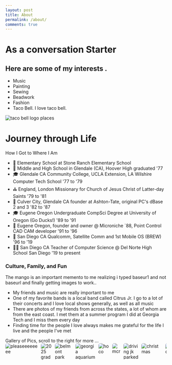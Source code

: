 ```yaml
---
layout: post
title: About
permalink: /about/
comments: true
---
```


# As a conversation Starter

## Here are some of my interests .


- Music
- Painting
- Sewing
- Beadwork
- Fashion
- Taco Bell. I love taco bell.

<img src="https://upload.wikimedia.org/wikipedia/en/b/b3/Taco_Bell_2016.svg" alt="taco bell logo">

<comment>
places
<comment>

<style>
    /* Style looks pretty compact, 
       - grid-container and grid-item are referenced the code 
    */
    .grid-container {
        display: grid;
        grid-template-columns: repeat(auto-fill, minmax(150px, 1fr)); /* Dynamic columns */
        gap: 10px;
    }
    .grid-item {
        text-align: center;
    }
    .grid-item img {
        width: 100%;
        height: 100px; /* Fixed height for uniformity */
        object-fit: contain; /* Ensure the image fits within the fixed height */
    }
    .grid-item p {
        margin: 5px 0; /* Add some margin for spacing */
    }

    .image-gallery {
        display: flex;
        flex-wrap: nowrap;
        overflow-x: auto;
        gap: 10px;
        }

    .image-gallery img {
        max-height: 150px;
        object-fit: cover;
        border-radius: 5px;
    }
</style>

<!-- This grid_container class is used by CSS styling and the id is used by JavaScript connection -->
<div class="grid-container" id="grid_container">
    <!-- content will be added here by JavaScript -->
</div>

<script>
    // 1. Make a connection to the HTML container defined in the HTML div
    var container = document.getElementById("grid_container"); // This container connects to the HTML
    // 2. Define a JavaScript object for our http source and our data rows for the Living in the World grid
    var http_source = "https://upload.wikimedia.org/wikipedia/commons/";
    var living_in_the_world = [
        {"flag": "0/01/Flag_of_California.svg", "greeting": "Hey", "description": "California - forever"},
        {"flag": "/4/41/Flag_of_India.svg", "greeting": "Namaste or Namaskaram", "description": "Never lived here but my parents did till 2003"},
    ];

    // 3a. Consider how to update style count for size of container
    // The grid-template-columns has been defined as dynamic with auto-fill and minmax

    // 3b. Build grid items inside of our container for each row of data
    for (const location of living_in_the_world) {
        // Create a "div" with "class grid-item" for each row
        var gridItem = document.createElement("div");
        gridItem.className = "grid-item";  // This class name connects the gridItem to the CSS style elements
        // Add "img" HTML tag for the flag
        var img = document.createElement("img");
        img.src = http_source + location.flag; // concatenate the source and flag
        img.alt = location.flag + " Flag"; // add alt text for accessibility

        // Add "p" HTML tag for the description
        var description = document.createElement("p");
        description.textContent = location.description; // extract the description

        // Add "p" HTML tag for the greeting
        var greeting = document.createElement("p");
        greeting.textContent = location.greeting;  // extract the greeting

        // Append img and p HTML tags to the grid item DIV
        gridItem.appendChild(img);
        gridItem.appendChild(description);
        gridItem.appendChild(greeting);

        // Append the grid item DIV to the container DIV
        container.appendChild(gridItem);
    }
</script>


# Journey through Life

How I Got to Where I Am

- 🏫 Elementary School at Stone Ranch Elementary School
- 🏫 Middle and High School in Glendale (CA), Hoover High graduated '77
- 🎓 Glendale CA Community College, UCLA Extension, LA Wilshire Computer Tech School '77 to '79
- ⛪ England, London Missionary for Church of Jesus Christ of Latter-day Saints '79 to '81
- 💼 Culver City, Glendale CA founder at Ashton-Tate, original PC's dBase 2 and 3 '82 to '87
- 🎓 Eugene Oregon Undergraduate CompSci Degree at University of Oregon (Go Ducks!) '89 to '91
- 💼 Eugene Oregon, founder and owner @ Microniche `88, Point Control CAD CAM developer '91 to '96
- 🏢 San Diego CA Qualcomm, Satellite Comm and 1st Mobile OS (BREW) '96 to '19
- 👨‍🏫 San Diego CA Teacher of Computer Science @ Del Norte High School San Diego '19 to present

### Culture, Family, and Fun

The mango is an important memento to me realizing i typed baseur1 and not baseurl and finally getting images to work..

- My friends and music are really important to me
- One of my favorite bands is a local band called Citrus Jr. I go to a lot of their concerts and I love local shows generally, as well as all music
- There are photos of my friends from across the states, a lot of whom are from the east coast. I met them at a summer program I did at Georgia Tech and I miss them every day
- Finding time for the people I love always makes me grateful for the life I live and the people I've met

<comment>
Gallery of Pics, scroll to the right for more ...
</comment>
<div class="image-gallery">
<img src="{{site.baseurl}}/images/krishna_images/mango_test.jpg" alt="pleaseeeeeeee">
  <img src="{{site.baseurl}}/images/krishna_images/2025_grad.jpg" alt="2025 grad">
  <img src="{{site.baseurl}}/images/krishna_images/belmont_park.jpg" alt="belmont park">
  <img src="{{site.baseurl}}/images/krishna_images/georgia_tech_aquarium.jpg" alt="georgia aquarium">
  <img src="{{site.baseurl}}/images/krishna_images/hoco.jpg" alt="hoco">
  <img src="{{site.baseurl}}/images/krishna_images/mcr.jpg" alt="mcr">
  <img src="{{site.baseurl}}/images/krishna_images/me_and_tanishqa.jpg" alt="driving jk parked">
  <img src="{{site.baseurl}}/images/krishna_images/us_on_christmas.jpg" alt="christmas">
  <img src="{{site.baseurl}}/images/krishna_images/prom.jpg" alt="prom">
  <img src="{{site.baseurl}}/images/krishna_images/us_at_citrus.jpg" alt="citrus jr">
</div>
